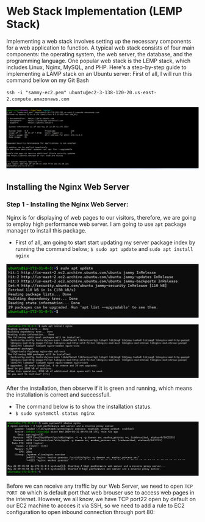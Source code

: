 #  Web Stack Implementation (LEMP Stack)
Implementing a web stack involves setting up the necessary components for a web application to function. A typical web stack consists of four main components: the operating system, the web server, the database, and the programming language. One popular web stack is the LEMP stack, which includes Linux, Nginx, MySQL, and PHP. Here's a step-by-step guide to implementing a LAMP stack on an Ubuntu server:
First of all, I will run this command bellow on my Git Bash

`ssh -i "sammy-ec2.pem" ubuntu@ec2-3-138-120-20.us-east-2.compute.amazonaws.com`

![The image below shows the access link to the server ssh-i](image/image/ssh-1_key.png) 


## Installing the Nginx Web Server

### Step 1 - Installing the Nginx Web Server:

Nginx is for displaying of web pages to our visitors, therefore, we are going to employ high performance web server. I am going to use `apt` package manager to install this package.

- First of all, am going to start start updating my server package index by running the command below; `$ sudo apt update` and `sudo apt install nginx`

![The image shows the sudo apt update of the server and install of the nginx server](image/image/sudo_apt_update.png) 

  
![The image shows the sudo apt update of the server and install of the nginx server](image/image/sudo_apt_install_nginx.png) 

After the installation, then observe if it is green and running, which means the installation is correct and successfull.

- The command below is to show the installation status.
- `$ sudo systemctl status nginx`

![The image below shows the nginx installation status](image/image/sudo_systemctl_status_nginx.png) 

Before we can receive any traffic by our Web Server, we need to open `TCP PORT 80` which is default port that web brouser use to access web pages in the internet. However, we all know, we have TCP port22 open by default on our EC2 machine to accces it via SSH, so we need to add a rule to EC2 configuration to open inbound connection through port 80:








